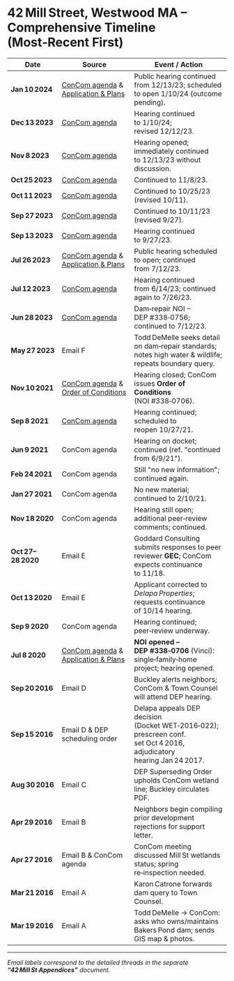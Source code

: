 # 42 Mill Street, Westwood MA – Comprehensive Timeline (Most‑Recent First)

| Date | Source | Event / Action |
|------|--------|----------------|
| **Jan 10 2024** | [ConCom agenda](https://www.townhall.westwood.ma.us/Home/Components/Calendar/Event/3038/) & [Application & Plans](https://www.townhall.westwood.ma.us/?splash=https%3a%2f%2fwestwoodtownma.iqm2.com%2fCitizens%2fDetail_LegiFile.aspx%3fFrame%3dNone%26MeetingID%3d1870%26MediaPosition%3d%26ID%3d8938%26CssClass%3d&____isexternal=true) | Public hearing continued from 12/13/23; scheduled to open 1/10/24 (outcome pending). |
| **Dec 13 2023** | [ConCom agenda](https://www.townhall.westwood.ma.us/Home/Components/Calendar/Event/2989/) | Hearing continued to 1/10/24; revised 12/12/23. |
| **Nov 8 2023** | [ConCom agenda](https://www.townhall.westwood.ma.us/Home/Components/Calendar/Event/2910/) | Hearing opened; immediately continued to 12/13/23 without discussion. |
| **Oct 25 2023** | [ConCom agenda](https://www.townhall.westwood.ma.us/Home/Components/Calendar/Event/2889/) | Continued to 11/8/23. |
| **Oct 11 2023** | [ConCom agenda](https://www.townhall.westwood.ma.us/Home/Components/Calendar/Event/2855/) | Continued to 10/25/23 (revised 10/11). |
| **Sep 27 2023** | [ConCom agenda](https://www.townhall.westwood.ma.us/Home/Components/Calendar/Event/2835/) | Continued to 10/11/23 (revised 9/27). |
| **Sep 13 2023** | [ConCom agenda](https://www.townhall.westwood.ma.us/Home/Components/Calendar/Event/2790/) | Hearing continued to 9/27/23. |
| **Jul 26 2023** | [ConCom agenda](https://www.townhall.westwood.ma.us/Home/Components/Calendar/Event/2742/) & [Application & Plans](https://www.townhall.westwood.ma.us/?splash=http%3a%2f%2fwestwoodtownma.iqm2.com%2fCitizens%2fDetail_LegiFile.aspx%3fFrame%3dNone%26MeetingID%3d1823%26MediaPosition%3d%26ID%3d8568%26CssClass%3d&____isexternal=true) | Public hearing scheduled to open; continued from 7/12/23. |
| **Jul 12 2023** | [ConCom agenda](https://www.townhall.westwood.ma.us/Home/Components/Calendar/Event/2734/) | Hearing continued from 6/14/23; continued again to 7/26/23. |
| **Jun 28 2023** | [ConCom agenda](https://www.townhall.westwood.ma.us/Home/Components/Calendar/Event/2717/) | Dam‑repair NOI – DEP #338‑0756; continued to 7/12/23. |
| **May 27 2023** | Email F | Todd DeMelle seeks detail on dam‑repair standards; notes high water & wildlife; repeats boundary query. |
| **Nov 10 2021** | [ConCom agenda](https://www.townhall.westwood.ma.us/?splash=http%3a%2f%2fwestwoodtownma.iqm2.com%2fCitizens%2fDetail_LegiFile.aspx%3fFrame%3d%26MeetingID%3d1664%26MediaPosition%3d%26ID%3d7293%26CssClass%3d&____isexternal=true) & [Order of Conditions](https://www.townhall.westwood.ma.us/home/showpublisheddocument/24753/637811379198330000) | Hearing closed; ConCom issues **Order of Conditions** (NOI #338‑0706). |
| **Sep 8 2021** | [ConCom agenda](https://www.townhall.westwood.ma.us/?splash=http%3a%2f%2fwestwoodtownma.iqm2.com%2fCitizens%2fDetail_LegiFile.aspx%3fFrame%3d%26MeetingID%3d1663%26MediaPosition%3d%26ID%3d7282%26CssClass%3d&____isexternal=true) | Hearing continued; scheduled to reopen 10/27/21. |
| **Jun 9 2021** | ConCom agenda | Hearing on docket; continued (ref. "continued from 6/9/21"). |
| **Feb 24 2021** | ConCom agenda | Still "no new information"; continued again. |
| **Jan 27 2021** | ConCom agenda | No new material; continued to 2/10/21. |
| **Nov 18 2020** | ConCom agenda | Hearing still open; additional peer‑review comments; continued. |
| **Oct 27–28 2020** | Email E | Goddard Consulting submits responses to peer reviewer **GEC**; ConCom expects continuance to 11/18. |
| **Oct 13 2020** | Email E | Applicant corrected to *Delapa Properties*; requests continuance of 10/14 hearing. |
| **Sep 9 2020** | ConCom agenda | Hearing continued; peer‑review underway. |
| **Jul 8 2020** | [ConCom agenda](https://www.townhall.westwood.ma.us/home/showpublisheddocument/18128/637296262699430000) & [Application & Plans](https://www.townhall.westwood.ma.us/?splash=http%3a%2f%2fwestwoodtownma.iqm2.com%2fCitizens%2fDetail_LegiFile.aspx%3fFrame%3d%26MeetingID%3d1550%26MediaPosition%3d%26ID%3d6500%26CssClass%3d&____isexternal=true) | **NOI opened – DEP #338‑0706** (Vinci): single‑family‑home project; hearing opened. |
| **Sep 20 2016** | Email D | Buckley alerts neighbors; ConCom & Town Counsel will attend DEP hearing. |
| **Sep 15 2016** | Email D & DEP scheduling order | Delapa appeals DEP decision (Docket WET‑2016‑022); prescreen conf. set Oct 4 2016, adjudicatory hearing Jan 24 2017. |
| **Aug 30 2016** | Email C | DEP Superseding Order upholds ConCom wetland line; Buckley circulates PDF. |
| **Apr 29 2016** | Email B | Neighbors begin compiling prior development rejections for support letter. |
| **Apr 27 2016** | Email B & ConCom agenda | ConCom meeting discussed Mill St wetlands status; spring re‑inspection needed. |
| **Mar 21 2016** | Email A | Karon Catrone forwards dam query to Town Counsel. |
| **Mar 19 2016** | Email A | Todd DeMelle → ConCom: asks who owns/maintains Bakers Pond dam; sends GIS map & photos. |

---

*Email labels correspond to the detailed threads in the separate **“42 Mill St Appendices”** document.*

